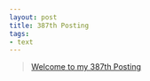 ```yaml
---
layout: post
title: 387th Posting
tags: 
- text
---
```


> [Welcome to my 387th Posting](https://janghan-kor.tistory.com/1505)
